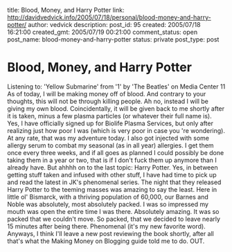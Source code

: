 title: Blood, Money, and Harry Potter
link: http://davidvedvick.info/2005/07/18/personal/blood-money-and-harry-potter/
author: vedvick
description: 
post_id: 95
created: 2005/07/18 16:21:00
created_gmt: 2005/07/19 00:21:00
comment_status: open
post_name: blood-money-and-harry-potter
status: private
post_type: post

# Blood, Money, and Harry Potter

Listening to: 'Yellow Submarine' from '1' by 'The Beatles' on Media Center 11 As of today, I will be making money off of blood. And contrary to your thoughts, this will not be through killing people. Ah no, instead I will be giving my own blood. Coincidentally, it will be given back to me shortly after it is taken, minus a few plasma particles (or whatever their full name is). Yes, I have officially signed up for Biolife Plasma Services, but only after realizing just how poor I was (which is very poor in case you 're wondering). At any rate, that was my adventure today. I also got injected with some allergy serum to combat my seasonal (as in all year) allergies. I get them once every three weeks, and if all goes as planned I could possibly be done taking them in a year or two, that is if I don't fuck them up anymore than I already have. But ahhhh on to the last topic: Harry Potter. Yes, in between getting stuff taken and infused with other stuff, I have had time to pick up and read the latest in JK's phenomenal series. The night that they released Harry Potter to the teeming masses was amazing to say the least. Here in little ol' Bismarck, with a thriving population of 60,000, our Barnes and Noble was absolutely, most absolutely packed. I was so impressed my mouth was open the entire time I was there. Absolutely amazing. It was so packed that we couldn't move. So packed, that we decided to leave nearly 15 minutes after being there. Phenomenal (it's my new favorite word). Anyways, I think I'll leave a new post reviewing the book shortly, after all that's what the Making Money on Blogging guide told me to do. OUT.